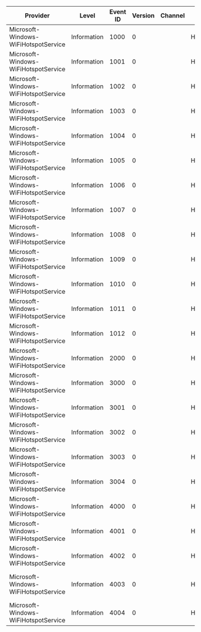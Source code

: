 Provider                              |  Level        |  Event ID  |  Version  |  Channel  |  Task            |  Opcode  |  Keyword      |  Message
--------------------------------------|---------------|------------|-----------|-----------|------------------|----------|---------------|----------------------------------------------------------------------------------------------------------
Microsoft-Windows-WiFiHotspotService  |  Information  |  1000      |  0        |           |  HotspotService  |  Start   |  Performance  |
Microsoft-Windows-WiFiHotspotService  |  Information  |  1001      |  0        |           |  HotspotService  |  Stop    |  Performance  |
Microsoft-Windows-WiFiHotspotService  |  Information  |  1002      |  0        |           |  HotspotService  |          |  Performance  |
Microsoft-Windows-WiFiHotspotService  |  Information  |  1003      |  0        |           |  HotspotService  |          |  Error        |  Service: Init: {uString} FAILed; Error={Dword}
Microsoft-Windows-WiFiHotspotService  |  Information  |  1004      |  0        |           |  HotspotService  |          |  Error        |  Service: LaunchHostProcess - {uString} FAILed; Error={Dword}
Microsoft-Windows-WiFiHotspotService  |  Information  |  1005      |  0        |           |  HotspotService  |          |  Performance  |  Service: LaunchHostProcess SUCCEEDed - hProcess={Ptr1}; hThread={Ptr2}
Microsoft-Windows-WiFiHotspotService  |  Information  |  1006      |  0        |           |  HotspotService  |          |  Error        |  Service: RpcClient: {uString} FAILed; Error={Dword}
Microsoft-Windows-WiFiHotspotService  |  Information  |  1007      |  0        |           |  HotspotService  |          |  Status       |  Service: Notification Event - {uString}; Value={Dword}
Microsoft-Windows-WiFiHotspotService  |  Information  |  1008      |  0        |           |  HotspotService  |          |  Error        |  Service: Notificaton Error - {uString} FAILed; Error={Dword}
Microsoft-Windows-WiFiHotspotService  |  Information  |  1009      |  0        |           |  HotspotService  |          |  Status       |  Service: Plugin Event - {uString}; Value={Dword}
Microsoft-Windows-WiFiHotspotService  |  Information  |  1010      |  0        |           |  HotspotService  |          |  Error        |  Service: Plugin Error - {uString} FAILed; Error={Dword}
Microsoft-Windows-WiFiHotspotService  |  Information  |  1011      |  0        |           |  HotspotService  |          |  Status       |  Service: Connect Event - {uString}; Value={Dword}
Microsoft-Windows-WiFiHotspotService  |  Information  |  1012      |  0        |           |  HotspotService  |          |  Error        |  Service: Connect Error - {uString} FAILed; Error={Dword}
Microsoft-Windows-WiFiHotspotService  |  Information  |  2000      |  0        |           |  HotspotService  |          |  Error        |  Test: S1={uString1}; S2={uString2}; D1={Dword1}; D2={Dword2}; D3={Dword3}
Microsoft-Windows-WiFiHotspotService  |  Information  |  3000      |  0        |           |  HotspotUtils    |          |  Error        |  Utils: Allocate Memory FAILed: Error={Dword1}; ByteCount={Dword2}
Microsoft-Windows-WiFiHotspotService  |  Information  |  3001      |  0        |           |  HotspotUtils    |          |  Memory       |  Utils: Allocated Memory: 0x{Ptr} ByteCount={Dword}
Microsoft-Windows-WiFiHotspotService  |  Information  |  3002      |  0        |           |  HotspotUtils    |          |  Memory       |  Utils: Freeing Memory: 0x{Ptr}
Microsoft-Windows-WiFiHotspotService  |  Information  |  3003      |  0        |           |  HotspotUtils    |          |  Error        |  Utils: UuidVector: 0x{uString}; ByteCount={Dword}
Microsoft-Windows-WiFiHotspotService  |  Information  |  3004      |  0        |           |  HotspotUtils    |          |  Error        |  Utils: {uString} FAILed; Error={Dword}
Microsoft-Windows-WiFiHotspotService  |  Information  |  4000      |  0        |           |  HotspotService  |          |  Status       |  :: {aString}
Microsoft-Windows-WiFiHotspotService  |  Information  |  4001      |  0        |           |  HotspotService  |          |  Status       |  ++ {uString}: [{Dword}]
Microsoft-Windows-WiFiHotspotService  |  Information  |  4002      |  0        |           |  HotspotService  |          |  Status       |  -- {uString}: [{Dword}]
Microsoft-Windows-WiFiHotspotService  |  Information  |  4003      |  0        |           |  HotspotService  |          |  Status       |      [{Dword1}]: SSID={Dword2}:{aString1}; Auth:Ciph={Dword3}:{Dword4}; Flags={Dword5}; CmName={uString1}
Microsoft-Windows-WiFiHotspotService  |  Information  |  4004      |  0        |           |  HotspotService  |          |  Status       |  HotspotConnectionStateChanged: CmName={uString}; NewState={Dword}
